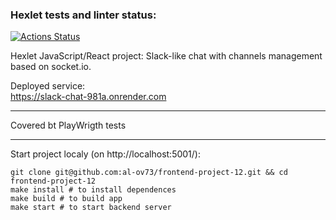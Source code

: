 ### Hexlet tests and linter status:
[![Actions Status](https://github.com/al-ov73/frontend-project-12/actions/workflows/hexlet-check.yml/badge.svg)](https://github.com/al-ov73/frontend-project-12/actions)

Hexlet JavaScript/React project:
Slack-like chat with channels management based on socket.io.

Deployed service:
</br>
https://slack-chat-981a.onrender.com

---

Covered bt PlayWrigth tests

---

Start project localy (on http://localhost:5001/):
```
git clone git@github.com:al-ov73/frontend-project-12.git && cd frontend-project-12
make install # to install dependences
make build # to build app
make start # to start backend server
```
